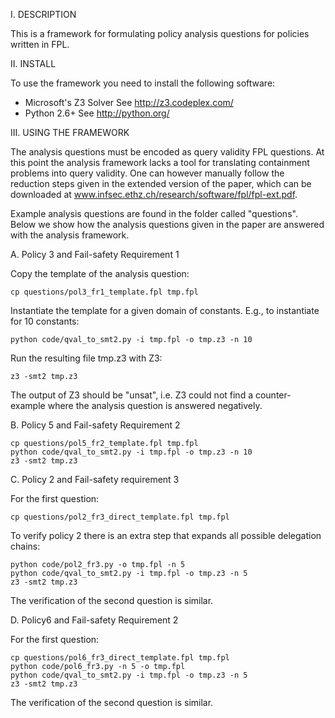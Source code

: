 I. DESCRIPTION

This is a framework for formulating policy analysis questions for
policies written in FPL.

II. INSTALL

To use the framework you need to install the following software:
- Microsoft's Z3 Solver
  See http://z3.codeplex.com/
- Python 2.6+
  See  http://python.org/


III. USING THE FRAMEWORK

The analysis questions must be encoded as query validity FPL
questions. At this point the analysis framework lacks a tool for
translating containment problems into query validity. One can however
manually follow the reduction steps given in the extended version of
the paper, which can be downloaded at
www.infsec.ethz.ch/research/software/fpl/fpl-ext.pdf.

Example analysis questions are found in the folder called "questions".
Below we show how the analysis questions given in the paper are
answered with the analysis framework. 

A. Policy 3 and Fail-safety Requirement 1

Copy the template of the analysis question:
```
cp questions/pol3_fr1_template.fpl tmp.fpl
```

Instantiate the template for a given domain of constants. E.g., to
instantiate for 10 constants:
```
python code/qval_to_smt2.py -i tmp.fpl -o tmp.z3 -n 10
```

Run the resulting file tmp.z3 with Z3:
```
z3 -smt2 tmp.z3
```

The output of Z3 should be "unsat", i.e. Z3 could not find a
counter-example where the analysis question is answered negatively.

B. Policy 5 and Fail-safety Requirement 2
```
cp questions/pol5_fr2_template.fpl tmp.fpl
python code/qval_to_smt2.py -i tmp.fpl -o tmp.z3 -n 10
z3 -smt2 tmp.z3
```

C. Policy 2 and Fail-safety requirement 3

For the first question:
```
cp questions/pol2_fr3_direct_template.fpl tmp.fpl
```
To verify policy 2 there is an extra step that expands all possible
delegation chains:
```
python code/pol2_fr3.py -o tmp.fpl -n 5
python code/qval_to_smt2.py -i tmp.fpl -o tmp.z3 -n 5
z3 -smt2 tmp.z3
```

The verification of the second question is similar.

D. Policy6 and Fail-safety Requirement 2

For the first question:
```
cp questions/pol6_fr3_direct_template.fpl tmp.fpl
python code/pol6_fr3.py -n 5 -o tmp.fpl
python code/qval_to_smt2.py -i tmp.fpl -o tmp.z3 -n 5
z3 -smt2 tmp.z3
```

The verification of the second question is similar.
